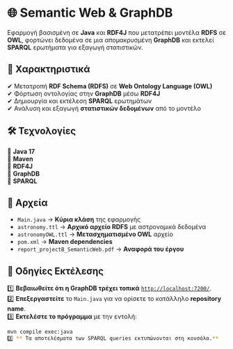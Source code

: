 # 🌐 Semantic Web & GraphDB

Eφαρμογή βασισμένη σε **Java** και **RDF4J** που μετατρέπει μοντέλα **RDFS** σε **OWL**, φορτώνει δεδομένα σε μια απομακρυσμένη **GraphDB** και εκτελεί **SPARQL** ερωτήματα για εξαγωγή στατιστικών.


## 📌 Χαρακτηριστικά  
✔ Μετατροπή **RDF Schema (RDFS)** σε **Web Ontology Language (OWL)**  
✔ Φόρτωση οντολογίας στην **GraphDB** μέσω **RDF4J**  
✔ Δημιουργία και εκτέλεση **SPARQL** ερωτημάτων  
✔ Ανάλυση και εξαγωγή **στατιστικών δεδομένων** από το μοντέλο  

## 🛠 Τεχνολογίες  
🔹 **Java 17**  
🔹 **Maven**  
🔹 **RDF4J**  
🔹 **GraphDB**  
🔹 **SPARQL**  

## 📂 Αρχεία  

- `Main.java` → **Κύρια κλάση** της εφαρμογής  
- `astronomy.ttl` → **Αρχικό αρχείο RDFS** με αστρονομικά δεδομένα  
- `astronomyOWL.ttl` → **Μετασχηματισμένο OWL** αρχείο  
- `pom.xml` → **Maven dependencies**  
- `report_projectB_SemanticWeb.pdf` → **Αναφορά του έργου**  

## 🚀 Οδηγίες Εκτέλεσης  

1️⃣ **Βεβαιωθείτε ότι η GraphDB τρέχει τοπικά** [`http://localhost:7200/`](http://localhost:7200/).  
2️⃣ **Επεξεργαστείτε** το `Main.java` για να ορίσετε το κατάλληλο **repository name**.  
3️⃣ **Εκτελέστε το πρόγραμμα** με την εντολή:  

   ```sh
   mvn compile exec:java
3️⃣ ** Τα αποτελέσματα των SPARQL queries εκτυπώνονται στη κονσόλα.**  

